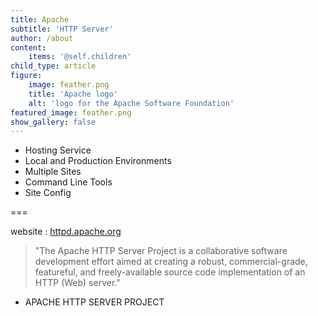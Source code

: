 ```yaml
---
title: Apache
subtitle: 'HTTP Server'
author: /about
content:
    items: '@self.children'
child_type: article
figure:
    image: feather.png
    title: 'Apache logo'
    alt: 'logo for the Apache Software Foundation'
featured_image: feather.png
show_gallery: false
---
```


- Hosting Service
- Local and Production Environments
- Multiple Sites
- Command Line Tools
- Site Config

===

website : [httpd.apache.org](http://httpd.apache.org/)

> "The Apache HTTP Server Project is a collaborative software development effort aimed at creating a robust, commercial-grade, featureful, and freely-available source code implementation of an HTTP (Web) server."
 - APACHE HTTP SERVER PROJECT
